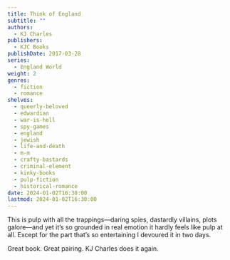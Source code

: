 ```yaml
---
title: Think of England
subtitle: ""
authors:
  - KJ Charles
publishers:
  - KJC Books
publishDate: 2017-03-28
series:
  - England World
weight: 2
genres:
  - fiction
  - romance
shelves:
  - queerly-beloved
  - edwardian
  - war-is-hell
  - spy-games
  - england
  - jewish
  - life-and-death
  - m-m
  - crafty-bastards
  - criminal-element
  - kinky-books
  - pulp-fiction
  - historical-romance
date: 2024-01-02T16:30:00
lastmod: 2024-01-02T16:30:00
---
```

This is pulp with all the trappings—daring spies, dastardly villains, plots galore—and yet it’s so grounded in real emotion it hardly feels like pulp at all. Except for the part that’s so entertaining I devoured it in two days.  
  
Great book. Great pairing. KJ Charles does it again.